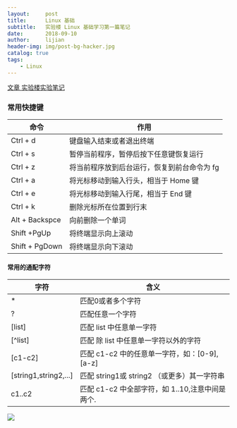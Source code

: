 ```yaml
---
layout:     post
title:      Linux 基础
subtitle:   实验楼 Linux 基础学习第一篇笔记
date:       2018-09-10
author:     lijian
header-img: img/post-bg-hacker.jpg
catalog: true
tags:
    - Linux
---
```


[文章 实验楼实验笔记](https://www.shiyanlou.com/courses/1/labs/2/document)

### 常用快捷键


命令 | 作用
--- |--
Ctrl + d|键盘输入结束或者退出终端
Ctrl + s|暂停当前程序，暂停后按下任意键恢复运行
Ctrl + z|将当前程序放到后台运行，恢复到前台命令为 fg
Ctrl + a|将光标移动到输入行头，相当于 Home 键
Ctrl + e|将光标移动到输入行尾，相当于 End 键 
Ctrl + k|删除光标所在位置到行末
Alt + Backspce | 向前删除一个单词
Shift +PgUp | 将终端显示向上滚动
Shift + PgDown | 将终端显示向下滚动

#### 常用的通配字符
字符|含义
--- |--
\*|匹配0或者多个字符
?|匹配任意一个字符
[list] | 匹配 list 中任意单一字符
[^list] | 匹配 除 list 中任意单一字符以外的字符
[c1-c2] | 匹配 c1-c2 中的任意单一字符，如：[0-9],[a-z]
[string1,string2,...] | 匹配 string1或 string2 （或更多）其一字符串
c1..c2 | 匹配 c1-c2 中全部字符，如 1..10,注意中间是两个.



[![]({{site.url}}/img/201903/20190317linux01.png)]()
